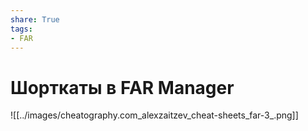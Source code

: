 ```yaml
---
share: True
tags: 
- FAR
---
```

# Шорткаты в FAR Manager
![[../images/cheatography.com_alexzaitzev_cheat-sheets_far-3_.png]]